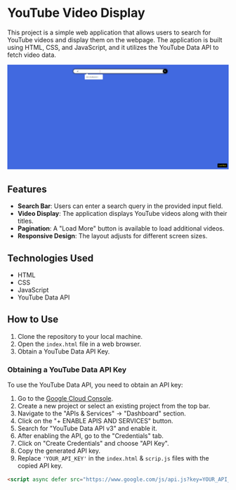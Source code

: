 # YouTube Video Display

This project is a simple web application that allows users to search for YouTube videos and display them on the webpage. The application is built using HTML, CSS, and JavaScript, and it utilizes the YouTube Data API to fetch video data.

![Demo](demo.gif)

## Features

- **Search Bar**: Users can enter a search query in the provided input field.
- **Video Display**: The application displays YouTube videos along with their titles.
- **Pagination**: A "Load More" button is available to load additional videos.
- **Responsive Design**: The layout adjusts for different screen sizes.

## Technologies Used

- HTML
- CSS
- JavaScript
- YouTube Data API

## How to Use

1. Clone the repository to your local machine.
2. Open the `index.html` file in a web browser.
3. Obtain a YouTube Data API Key.

### Obtaining a YouTube Data API Key

To use the YouTube Data API, you need to obtain an API key:

1. Go to the [Google Cloud Console](https://console.cloud.google.com/).
2. Create a new project or select an existing project from the top bar.
3. Navigate to the "APIs & Services" -> "Dashboard" section.
4. Click on the "+ ENABLE APIS AND SERVICES" button.
5. Search for "YouTube Data API v3" and enable it.
6. After enabling the API, go to the "Credentials" tab.
7. Click on "Create Credentials" and choose "API Key".
8. Copy the generated API key.
9. Replace `'YOUR_API_KEY'` in the `index.html` & `scrip.js` files with the copied API key.

```html
<script async defer src="https://www.google.com/js/api.js?key=YOUR_API_KEY"></script>
